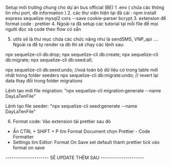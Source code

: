Setup môi trường chung cho dự án bus official (BE) 
1 .env ( chứa các thông tin như port, db information )
2. các thư viện hiện tại đã cài : npm install express sequelize mysql2 cors --save cookie-parser  bcrypt
3. extension để format code : prettier
4. Ngoài ra đã setup các tutorial tại mỗi file để mọi người đọc và code theo flow có sẵn 

5. utils sẽ là thư mục chứa các chức năng như là sendSMS, VNP_api ....
Ngoài ra để tự render ra db thì sẽ chạy các lệnh sau: 

npx sequelize-cli db:drop; 
npx sequelize-cli db:create;
npx sequelize-cli db:migrate; 
npx sequelize-cli db:seed:all; 

npx sequelize-cli db:seed:undo; //xoá toàn bộ dữ liệu có trong table mới nhất trong folder seeders
npx sequelize-cli db:migrate:undo; // revert lại data thay đổi trong folder migrations

Lệnh tạo mới file migration: "npx sequelize-cli migration:generate --name DayLaTenFile"

Lệnh tạo file seeder: "npx sequelize-cli seed:generate --name DayLaTenFile"

6. Format code: 
Vào extension tải prettier sau đó 
- Ấn CTRL + SHIFT + P tìm  Format Document chọn Prettier - Code Formatter
- Settings tìm Editor: Format On Save set default thành prettier tick vào format on save 

--------------------- SẼ UPDATE THÊM SAU ---------------------